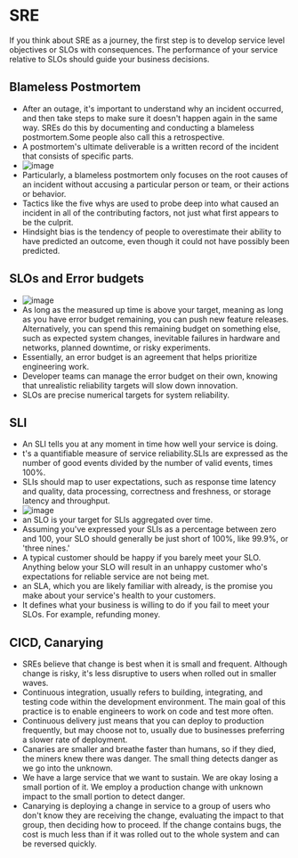 # SRE

If you think about SRE as a journey, the first step is to develop service level objectives or SLOs with consequences. The performance of your service relative to SLOs should guide your business decisions.

## Blameless Postmortem

- After an outage, it's important to understand why an incident occurred, and then take steps to make sure it doesn't happen again in the same way. SREs do this by documenting and conducting a blameless postmortem.Some people also call this a retrospective.
- A postmortem's ultimate deliverable is a written record of the incident that consists of specific parts.
- ![image](https://github.com/user-attachments/assets/c1795b41-fe8e-494f-b02d-9c5a1ce81736)
- Particularly, a blameless postmortem only focuses on the root causes of an incident without accusing a particular person or team, or their actions or behavior.
- Tactics like the five whys are used to probe deep into what caused an incident in all of the contributing factors, not just what first appears to be the culprit.
- Hindsight bias is the tendency of people to overestimate their ability to have predicted an outcome, even though it could not have possibly been predicted.

## SLOs and Error budgets

- ![image](https://github.com/user-attachments/assets/56c3e2f5-277b-4e2f-af67-195a952322d9)
- As long as the measured up time is above your target, meaning as long as you have error budget remaining, you can push new feature releases. Alternatively, you can spend this remaining budget on something else, such as expected system changes, inevitable failures in hardware and networks, planned downtime, or risky experiments.
- Essentially, an error budget is an agreement that helps prioritize engineering work.
- Developer teams can manage the error budget on their own, knowing that unrealistic reliability targets will slow down innovation.
- SLOs are precise numerical targets for system reliability.

## SLI

- An SLI tells you at any moment in time how well your service is doing.
- t's a quantifiable measure of service reliability.SLIs are expressed as the number of good events divided by the number of valid events, times 100%.
- SLIs should map to user expectations, such as response time latency and quality, data processing, correctness and freshness, or storage latency and throughput.
- ![image](https://github.com/user-attachments/assets/b74848ad-d62f-4bcd-a84a-df730268ed69)
- an SLO is your target for SLIs aggregated over time.
- Assuming you've expressed your SLIs as a percentage between zero and 100, your SLO should generally be just short of 100%, like 99.9%, or 'three nines.'
- A typical customer should be happy if you barely meet your SLO. Anything below your SLO will result in an unhappy customer who's expectations for reliable service are not being met.
- an SLA, which you are likely familiar with already, is the promise you make about your service's health to your customers.
- It defines what your business is willing to do if you fail to meet your SLOs. For example, refunding money.

## CICD, Canarying

- SREs believe that change is best when it is small and frequent. Although change is risky, it's less disruptive to users when rolled out in smaller waves.
- Continuous integration, usually refers to building, integrating, and testing code within the development environment. The main goal of this practice is to enable engineers to work on code and test more often.
- Continuous delivery just means that you can deploy to production frequently, but may choose not to, usually due to businesses preferring a slower rate of deployment.
- Canaries are smaller and breathe faster than humans, so if they died, the miners knew there was danger. The small thing detects danger as we go into the unknown.
- We have a large service that we want to sustain. We are okay losing a small portion of it. We employ a production change with unknown impact to the small portion to detect danger.
- Canarying is deploying a change in service to a group of users who don't know they are receiving the change, evaluating the impact to that group, then deciding how to proceed. If the change contains bugs, the cost is much less than if it was rolled out to the whole system and can be reversed quickly.
